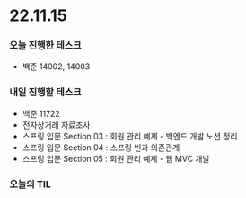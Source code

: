 # 22.11.15

### 오늘 진행한 테스크

- 백준 14002, 14003

### 내일 진행할 테스크

- 백준 11722
- 전자상거래 자료조사
- 스프링 입문 Section 03 : 회원 관리 예제 - 백엔드 개발 노션 정리
- 스프링 입문 Section 04 : 스프링 빈과 의존관계
- 스프링 입문 Section 05 : 회원 관리 예제 - 웹 MVC 개발

### 오늘의 TIL
